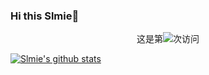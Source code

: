 ### Hi this Slmie👋

<p align="center">这是第<img src="https://profile-counter.glitch.me/Slmie/count.svg" />次访问</p>

[![Slmie's github stats](https://github-readme-stats.vercel.app/api?username=Slmie)](https://github.com/Slmie)
<!--
**Slmie/Slmie** is a ✨ _special_ ✨ repository because its `README.md` (this file) appears on your GitHub profile.

Here are some ideas to get you started:

- 🔭 I’m currently working on ...
- 🌱 I’m currently learning ...
- 👯 I’m looking to collaborate on ...
- 🤔 I’m looking for help with ...
- 💬 Ask me about ...
- 📫 How to reach me: ...
- 😄 Pronouns: ...
- ⚡ Fun fact: ...
-->
